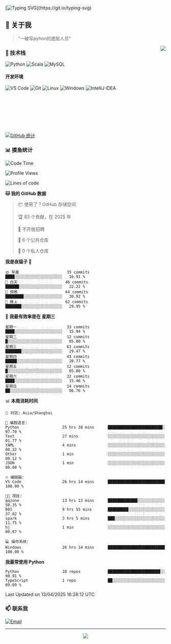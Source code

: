 [![Typing SVG](https://readme-typing-svg.herokuapp.com?font=Fira+Code&pause=1000&color=36BCF7&random=false&width=435&lines=print(%22Hello%2C+World!%22);%23+Welcome+to+my+code+space+%F0%9F%90%8D)](https://git.io/typing-svg)

## 🌟 关于我

> "一破写pyhon的底层人员"

<img align="right" src="https://github-readme-stats.vercel.app/api/top-langs/?username=huanxin996&theme=tokyonight" />

### 🎯 技术栈

![Python](https://img.shields.io/badge/Python-Expert-3776AB?style=for-the-badge&logo=python&logoColor=white)
![Scala](https://img.shields.io/badge/Scala-Expert-DC322F?style=for-the-badge&logo=scala&logoColor=white)
![MySQL](https://img.shields.io/badge/MySQL-Expert-4479A1?style=for-the-badge&logo=mysql&logoColor=white)

#### 开发环境

![VS Code](https://img.shields.io/badge/VS_Code-007ACC?style=for-the-badge&logo=visual-studio-code&logoColor=white)
![Git](https://img.shields.io/badge/Git-F05032?style=for-the-badge&logo=git&logoColor=white)
![Linux](https://img.shields.io/badge/Linux-FCC624?style=for-the-badge&logo=linux&logoColor=black)
![Windows](https://img.shields.io/badge/Windows_11-0078D4?style=for-the-badge&logo=windows11&logoColor=white)
![IntelliJ IDEA](https://img.shields.io/badge/IntelliJ_IDEA-000000?style=for-the-badge&logo=intellij-idea&logoColor=white)

<br/><br/><br/><br/><br/><br/>

  
[![GitHub 统计](https://github-readme-stats.vercel.app/api?username=huanxin996&show_icons=true&theme=tokyonight)](https://github.com/huanxin996)

### 📊 摸鱼统计

<!--START_SECTION:waka-->
![Code Time](http://img.shields.io/badge/Code%20Time-61%20hrs%206%20mins-blue)

![Profile Views](http://img.shields.io/badge/%E4%B8%AA%E4%BA%BA%E8%B5%84%E6%96%99%E8%A7%82%E7%9C%8B%E6%AC%A1%E6%95%B0-8-blue)

![Lines of code](https://img.shields.io/badge/%E4%BB%8E%E3%80%8CHello%20World%E3%80%8D%E8%B5%B7%E6%88%91%E5%B7%B2%E7%BB%8F%E5%86%99%E4%BA%86-1.2%20million%20%E8%A1%8C%E4%BB%A3%E7%A0%81-blue)

**🐱 我的 GitHub 数据** 

> 📦  使用了 ? GitHub 存储空间 
 > 
> 🏆 83 个贡献，在 2025 年
 > 
> 🚫 不开放招聘
 > 
> 📜 6 个公共仓库 
 > 
> 🔑 0 个私人仓库 
 > 
**我是夜猫子 🦉** 

```text
🌞 早晨                     35 commits          ████░░░░░░░░░░░░░░░░░░░░░   16.91 % 
🌆 白天                     46 commits          ██████░░░░░░░░░░░░░░░░░░░   22.22 % 
🌃 傍晚                     64 commits          ████████░░░░░░░░░░░░░░░░░   30.92 % 
🌙 晚上                     62 commits          ███████░░░░░░░░░░░░░░░░░░   29.95 % 
```
📅 **我最有效率是在 星期三** 

```text
星期一                      33 commits          ████░░░░░░░░░░░░░░░░░░░░░   15.94 % 
星期二                      12 commits          █░░░░░░░░░░░░░░░░░░░░░░░░   05.80 % 
星期三                      61 commits          ███████░░░░░░░░░░░░░░░░░░   29.47 % 
星期四                      43 commits          █████░░░░░░░░░░░░░░░░░░░░   20.77 % 
星期五                      12 commits          █░░░░░░░░░░░░░░░░░░░░░░░░   05.80 % 
星期六                      32 commits          ████░░░░░░░░░░░░░░░░░░░░░   15.46 % 
星期日                      14 commits          ██░░░░░░░░░░░░░░░░░░░░░░░   06.76 % 
```


📊 **本周消耗时间** 

```text
🕑︎ 时区: Asia/Shanghai

💬 编程语言: 
Python                   25 hrs 38 mins      ████████████████████████░   97.70 % 
Text                     27 mins             ░░░░░░░░░░░░░░░░░░░░░░░░░   01.77 % 
YAML                     4 mins              ░░░░░░░░░░░░░░░░░░░░░░░░░   00.32 % 
Other                    1 min               ░░░░░░░░░░░░░░░░░░░░░░░░░   00.12 % 
JSON                     1 min               ░░░░░░░░░░░░░░░░░░░░░░░░░   00.08 % 

🔥 编辑器: 
VS Code                  26 hrs 14 mins      █████████████████████████   100.00 % 

🐱‍💻 项目: 
qqzone                   13 hrs 13 mins      █████████████░░░░░░░░░░░░   50.35 % 
001                      9 hrs 55 mins       █████████░░░░░░░░░░░░░░░░   37.82 % 
spark                    3 hrs 5 mins        ███░░░░░░░░░░░░░░░░░░░░░░   11.75 % 
hj                       1 min               ░░░░░░░░░░░░░░░░░░░░░░░░░   00.07 % 

💻 操作系统: 
Windows                  26 hrs 14 mins      █████████████████████████   100.00 % 
```

**我最常使用 Python** 

```text
Python                   10 repos            ███████████████████████░░   90.91 % 
TypeScript               1 repo              ██░░░░░░░░░░░░░░░░░░░░░░░   09.09 % 
```




 Last Updated on 13/04/2025 16:28:12 UTC
<!--END_SECTION:waka-->

### 📫 联系我

[![Email](https://img.shields.io/badge/Email-D14836?style=for-the-badge&logo=gmail&logoColor=white)](mailto:mc.xiaolang@Foxmail.com)

---

<p align="center">
  <img src="https://profile-counter.glitch.me/huanxin996/count.svg" />
</p>